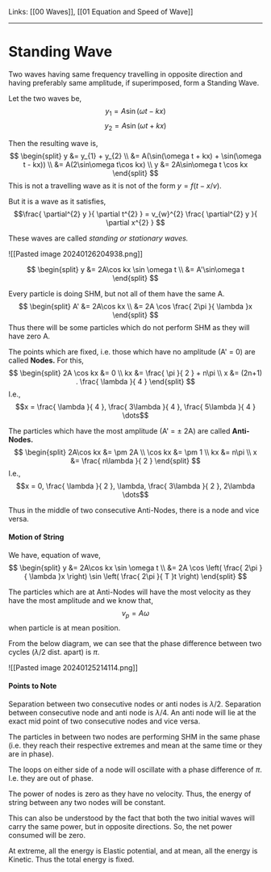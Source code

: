 Links: [[00 Waves]], [[01 Equation and Speed of Wave]]
___
# Standing Wave
Two waves having same frequency travelling in opposite direction and having preferably same amplitude, if superimposed, form a Standing Wave.

Let the two waves be, 
$$y_{1} = A\sin(\omega t - kx)$$
$$y_{2} = A\sin(\omega t + kx)$$

Then the resulting wave is,
$$
\begin{split}
y &= y_{1} + y_{2} \\ 
&= A(\sin(\omega t + kx) + \sin(\omega t - kx)) \\ 
&= A(2\sin\omega t\cos kx) \\ 
y &= 2A\sin\omega t \cos kx
\end{split}
$$
This is not a travelling wave as it is not of the form $y = f(t-x /v)$. 

But it is a wave as it satisfies,
$$\frac{ \partial^{2} y }{ \partial t^{2} } = v_{w}^{2} \frac{ \partial^{2} y }{ \partial x^{2} } $$

These waves are called *standing or stationary waves.* 

![[Pasted image 20240126204938.png]]

$$
\begin{split}
y &= 2A\cos kx \sin \omega t \\
&= A'\sin\omega t
\end{split}
$$

Every particle is doing SHM, but not all of them have the same A. 
$$
\begin{split}
A' &= 2A\cos kx \\
&= 2A \cos \frac{ 2\pi }{ \lambda }x
\end{split}
$$
Thus there will be some particles which do not perform SHM as they will have zero A. 

The points which are fixed, i.e. those which have no amplitude (A' = 0) are called **Nodes.**
For this,
$$
\begin{split}
2A \cos kx &= 0 \\
kx &= \frac{ \pi }{ 2 } + n\pi \\
x &= (2n+1) . \frac{ \lambda }{ 4 }
\end{split}
$$
I.e.,
$$x = \frac{ \lambda }{ 4 }, \frac{ 3\lambda }{ 4 }, \frac{ 5\lambda }{ 4 } \dots$$

The particles which have the most amplitude (A' = $\pm$ 2A) are called **Anti-Nodes.**
$$
\begin{split}
2A\cos kx &= \pm 2A \\
\cos kx &= \pm 1 \\
kx &= n\pi \\
x &= \frac{ n\lambda }{ 2 }
\end{split}
$$
I.e.,
$$x = 0, \frac{ \lambda }{ 2 }, \lambda, \frac{ 3\lambda }{ 2 }, 2\lambda \dots$$

Thus in the middle of two consecutive Anti-Nodes, there is a node and vice versa. 

#### Motion of String
We have, equation of wave,
$$
\begin{split}
y &= 2A\cos kx \sin \omega t \\
&= 2A \cos \left( \frac{ 2\pi }{ \lambda }x \right) \sin \left( \frac{ 2\pi }{ T }t \right)
\end{split}
$$

The particles which are at Anti-Nodes will have the most velocity as they have the most amplitude and we know that,
$$v_{p} = A\omega$$
when particle is at mean position. 

From the below diagram, we can see that the phase difference between two cycles ($\lambda /2$ dist. apart) is $\pi$.

![[Pasted image 20240125214114.png]]

#### Points to Note
Separation between two consecutive nodes or anti nodes is $\lambda /2$.
Separation between consecutive node and anti node is $\lambda /4$.
An anti node will lie at the exact mid point of two consecutive nodes and vice versa. 

The particles in between two nodes are performing SHM in the same phase (i.e. they reach their respective extremes and mean at the same time or they are in phase). 

The loops on either side of a node will oscillate with a phase difference of $\pi$. I.e. they are out of phase. 

The power of nodes is zero as they have no velocity. Thus, the energy of string between any two nodes will be constant.

This can also be understood by the fact that both the two initial waves will carry the same power, but in opposite directions. So, the net power consumed will be zero. 

At extreme, all the energy is Elastic potential, and at mean, all the energy is Kinetic. Thus the total energy is fixed. 



